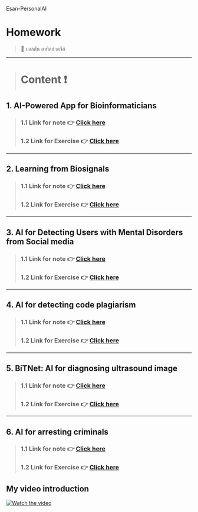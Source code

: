 Esan-PersonalAI
# Homework
> :star2: บอลตัน อาทิตย์ เดวิส 

---

> # **Content** :exclamation:

## 1. AI-Powered App for Bioinformaticians 
> ### 1.1 Link for note :point_right: [Click here](https://github.com/BoltonAthitDavies/Esan_personalAI/tree/main/mRNA/notes) 
> ### 1.2 Link for Exercise :point_right: [Click here](https://github.com/BoltonAthitDavies/Esan_personalAI/blob/main/mRNA/Copy_of_GMM.ipynb) 
---

## 2. Learning from Biosignals
> ### 1.1 Link for note :point_right: [Click here](https://github.com/BoltonAthitDavies/Esan_personalAI/blob/main/biosignal/note.pdf) 
> ### 1.2 Link for Exercise :point_right: [Click here](https://github.com/BoltonAthitDavies/Esan_personalAI/blob/main/biosignal/exercise/model.py) 
---

## 3. AI for Detecting Users with Mental Disorders from Social media
> ### 1.1 Link for note :point_right: [Click here](https://github.com/BoltonAthitDavies/Esan_personalAI/blob/main/mental_illlness/note.pdf) 
> ### 1.2 Link for Exercise :point_right: [Click here](https://github.com/BoltonAthitDavies/Esan_personalAI/blob/main/mental_illlness/ESAN_NLP_mental_illness.ipynb)  

<!-- - การสร้าง Neural Network ด้วย Tensorflow Sequential API:
    * Sequentail - สร้างง่าย แต่ได้ network ธรรมดา (ไม่ซับซ้อน) วิ่งเป็นเส้นตรง
    * Functional - สร้างยากกว่า Sequentail (ซับซ้อนกว่า) ได้ network ที่แปลกกว่า / ปรับเส้นทางให้มีความซับซ้อนได้
    * Subclassing - ยากสุด แต่สามารถแก้ไขได้ตามที่ต้องการ 

- Data Pipeline
    - Download and prepare the *CIFAR10 dataset*
    - การโหลดข้อมูล Link: https://www.tensorflow.org/guide/data -->

---

## 4. AI for detecting code plagiarism
> ### 1.1 Link for note :point_right: [Click here](https://github.com/BoltonAthitDavies/Esan_personalAI/blob/main/Code_Detector/note.pdf) 
> ### 1.2 Link for Exercise :point_right: [Click here](https://github.com/BoltonAthitDavies/Esan_personalAI/blob/main/Code_Detector/Esan_CodeCloneDetection_Workshop.ipynb)  

<!-- - Freeze, Unfreeze layers 
- Dropout layers -->

---

## 5. BiTNet: AI for diagnosing ultrasound image  
> ### 1.1 Link for note :point_right: [Click here](https://github.com/BoltonAthitDavies/Esan_personalAI/blob/main/Ultrasound/note.pdf) 
> ### 1.2 Link for Exercise :point_right: [Click here](https://github.com/BoltonAthitDavies/Esan_personalAI/blob/main/Ultrasound/Esan_Ultrasound.ipynb)  

---

## 6. AI for arresting criminals
> ### 1.1 Link for note :point_right: [Click here](https://github.com/BoltonAthitDavies/Esan_personalAI/blob/main/Crime/note.pdf) 
> ### 1.2 Link for Exercise :point_right: [Click here](https://github.com/BoltonAthitDavies/Esan_personalAI/blob/main/Crime/Esan_crime.ipynb)

## My video introduction
[![Watch the video](http://img.youtube.com/vi/jr9TOcLgg94/edit/0.jpg)](https://youtu.be/jr9TOcLgg94/edit)


<!-- - :point_right: **[postrequests.py](https://github.com/WiratchawaKannika/AIprototype65/blob/main/postrequests.py)** 
- :point_right: **[testflask.py](https://github.com/WiratchawaKannika/AIprototype65/blob/main/testflask.py)**
- :point_right: **[Home .html templates](https://github.com/WiratchawaKannika/AIprototype65/blob/main/templates/home.html)**

- :point_right: **[ WebApp Repositories ](https://github.com/WiratchawaKannika/WebApp_aiprototype)** 🤗🤗


--- -->